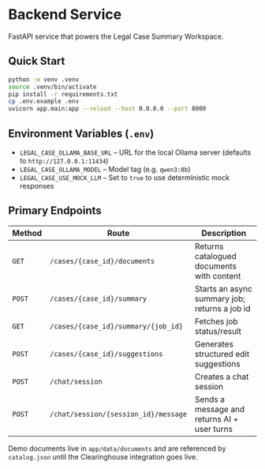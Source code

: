 # Backend Service

FastAPI service that powers the Legal Case Summary Workspace.

## Quick Start
```bash
python -m venv .venv
source .venv/bin/activate
pip install -r requirements.txt
cp .env.example .env
uvicorn app.main:app --reload --host 0.0.0.0 --port 8000
```

## Environment Variables (`.env`)
- `LEGAL_CASE_OLLAMA_BASE_URL` – URL for the local Ollama server (defaults to `http://127.0.0.1:11434`)
- `LEGAL_CASE_OLLAMA_MODEL` – Model tag (e.g. `qwen3:8b`)
- `LEGAL_CASE_USE_MOCK_LLM` – Set to `true` to use deterministic mock responses

## Primary Endpoints
| Method | Route | Description |
|--------|-------|-------------|
| `GET`  | `/cases/{case_id}/documents` | Returns catalogued documents with content |
| `POST` | `/cases/{case_id}/summary` | Starts an async summary job; returns a job id |
| `GET`  | `/cases/{case_id}/summary/{job_id}` | Fetches job status/result |
| `POST` | `/cases/{case_id}/suggestions` | Generates structured edit suggestions |
| `POST` | `/chat/session` | Creates a chat session |
| `POST` | `/chat/session/{session_id}/message` | Sends a message and returns AI + user turns |

Demo documents live in `app/data/documents` and are referenced by `catalog.json` until the Clearinghouse integration goes live.
